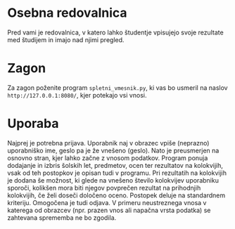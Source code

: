 # Osebna redovalnica
Pred vami je redovalnica, v katero lahko študentje vpisujejo svoje rezultate med študijem in imajo nad njimi pregled.
# Zagon
Za zagon poženite program `spletni_vmesnik.py`, ki vas bo usmeril na naslov `http://127.0.0.1:8080/`, kjer potekajo vsi vnosi.
# Uporaba
Najprej je potrebna prijava. Uporabnik naj v obrazec vpiše (neprazno) uporabniško ime, geslo pa je že vnešeno (geslo). Nato je preusmerjen na osnovno stran, kjer lahko začne z vnosom podatkov. 
Program ponuja dodajanje in izbris šolskih let, predmetov, ocen ter rezultatov na kolokvijih, vsak od teh postopkov je opisan tudi v programu. Pri rezultatih na kolokvijih je dodana še možnost, ki glede na vnešeno število kolokvijev uporabniku sporoči, kolikšen mora biti njegov povprečen rezultat na prihodnjih kolokvijih, če želi doseči določeno oceno. Postopek deluje na standardnem kriteriju. Omogočena je tudi odjava.
V primeru neustreznega vnosa v katerega od obrazcev (npr. prazen vnos ali napačna vrsta podatka) se zahtevana sprememba ne bo zgodila. 

